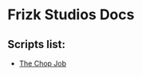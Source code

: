 # Frizk Studios Docs

## Scripts list:

- [The Chop Job](https://frizkstudios.github.io/fivem-scripts-docs/the-chop-job)
